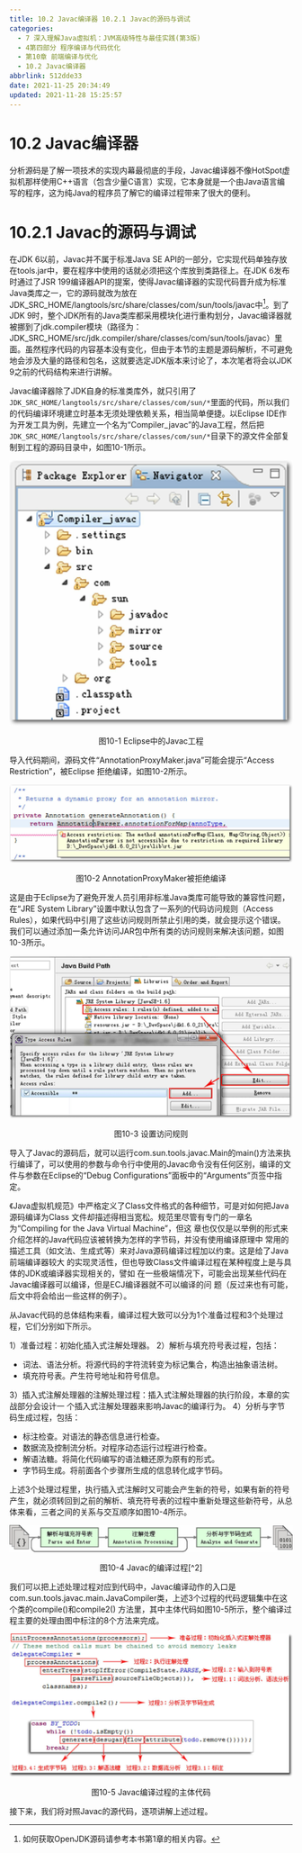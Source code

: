 ```yaml
---
title: 10.2 Javac编译器 10.2.1 Javac的源码与调试
categories: 
  - 7 深入理解Java虛拟机：JVM高级特性与最佳实践(第3版)
  - 4第四部分 程序编译与代码优化
  - 第10章 前端编译与优化
  - 10.2 Javac编译器
abbrlink: 512dde33
date: 2021-11-25 20:34:49
updated: 2021-11-28 15:25:57
---
```

# 10.2 Javac编译器
分析源码是了解一项技术的实现内幕最彻底的手段，Javac编译器不像HotSpot虚拟机那样使用C++语言（包含少量C语言）实现，它本身就是一个由Java语言编写的程序，这为纯Java的程序员了解它的编译过程带来了很大的便利。

# 10.2.1 Javac的源码与调试
在JDK 6以前，Javac并不属于标准Java SE API的一部分，它实现代码单独存放在tools.jar中，要在程序中使用的话就必须把这个库放到类路径上。在JDK 6发布时通过了JSR 199编译器API的提案，使得Javac编译器的实现代码晋升成为标准Java类库之一，它的源码就改为放在JDK_SRC_HOME/langtools/src/share/classes/com/sun/tools/javac中[^1]。到了JDK 9时，整个JDK所有的Java类库都采用模块化进行重构划分，Javac编译器就被挪到了jdk.compiler模块（路径为： JDK_SRC_HOME/src/jdk.compiler/share/classes/com/sun/tools/javac）里面。虽然程序代码的内容基本没有变化，但由于本节的主题是源码解析，不可避免地会涉及大量的路径和包名，这就要选定JDK版本来讨论了，本次笔者将会以JDK 9之前的代码结构来进行讲解。

Javac编译器除了JDK自身的标准类库外，就只引用了`JDK_SRC_HOME/langtools/src/share/classes/com/sun/*`里面的代码，所以我们的代码编译环境建立时基本无须处理依赖关系，相当简单便捷。以Eclipse IDE作为开发工具为例，先建立一个名为“Compiler_javac”的Java工程，然后把`JDK_SRC_HOME/langtools/src/share/classes/com/sun/*`目录下的源文件全部复制到工程的源码目录中，如图10-1所示。

![image-20211125203014895](https://raw.githubusercontent.com/lanlan2017/images/master/Blog/Sum/20211125203015.png)

<center>图10-1 Eclipse中的Javac工程</center>

导入代码期间，源码文件“AnnotationProxyMaker.java”可能会提示“Access Restriction”，被Eclipse 拒绝编译，如图10-2所示。

![image-20211125203043397](https://raw.githubusercontent.com/lanlan2017/images/master/Blog/Sum/20211125203043.png)

<center>图10-2 AnnotationProxyMaker被拒绝编译</center>

这是由于Eclipse为了避免开发人员引用非标准Java类库可能导致的兼容性问题，在“JRE System Library”设置中默认包含了一系列的代码访问规则（Access Rules），如果代码中引用了这些访问规则所禁止引用的类，就会提示这个错误。我们可以通过添加一条允许访问JAR包中所有类的访问规则来解决该问题，如图10-3所示。

![image-20211125203119383](https://raw.githubusercontent.com/lanlan2017/images/master/Blog/Sum/20211125203119.png)

<center>图10-3 设置访问规则</center>

导入了Javac的源码后，就可以运行com.sun.tools.javac.Main的main()方法来执行编译了，可以使用的参数与命令行中使用的Javac命令没有任何区别，编译的文件与参数在Eclipse的“Debug Configurations”面板中的“Arguments”页签中指定。

《Java虚拟机规范》中严格定义了Class文件格式的各种细节，可是对如何把Java源码编译为Class 文件却描述得相当宽松。规范里尽管有专门的一章名为“Compiling for the Java Virtual Machine”，但这 章也仅仅是以举例的形式来介绍怎样的Java代码应该被转换为怎样的字节码，并没有使用编译原理中 常用的描述工具（如文法、生成式等）来对Java源码编译过程加以约束。这是给了Java前端编译器较大 的实现灵活性，但也导致Class文件编译过程在某种程度上是与具体的JDK或编译器实现相关的，譬如 在一些极端情况下，可能会出现某些代码在Javac编译器可以编译，但是ECJ编译器就不可以编译的问 题（反过来也有可能，后文中将会给出一些这样的例子）。

从Javac代码的总体结构来看，编译过程大致可以分为1个准备过程和3个处理过程，它们分别如下所示。

1）准备过程：初始化插入式注解处理器。 
2）解析与填充符号表过程，包括：
- 词法、语法分析。将源代码的字符流转变为标记集合，构造出抽象语法树。
- 填充符号表。产生符号地址和符号信息。

3）插入式注解处理器的注解处理过程：插入式注解处理器的执行阶段，本章的实战部分会设计一 个插入式注解处理器来影响Javac的编译行为。 
4）分析与字节码生成过程，包括：
- 标注检查。对语法的静态信息进行检查。
- 数据流及控制流分析。对程序动态运行过程进行检查。
- 解语法糖。将简化代码编写的语法糖还原为原有的形式。
- 字节码生成。将前面各个步骤所生成的信息转化成字节码。

上述3个处理过程里，执行插入式注解时又可能会产生新的符号，如果有新的符号产生，就必须转回到之前的解析、填充符号表的过程中重新处理这些新符号，从总体来看，三者之间的关系与交互顺序如图10-4所示。

![image-20211125203323693](https://raw.githubusercontent.com/lanlan2017/images/master/Blog/Sum/20211125203323.png)

<center>图10-4 Javac的编译过程[^2]</center>

我们可以把上述处理过程对应到代码中，Javac编译动作的入口是com.sun.tools.javac.main.JavaCompiler类，上述3个过程的代码逻辑集中在这个类的compile()和compile2() 方法里，其中主体代码如图10-5所示，整个编译过程主要的处理由图中标注的8个方法来完成。

![image-20211125203356944](https://raw.githubusercontent.com/lanlan2017/images/master/Blog/Sum/20211125203357.png)

<center>图10-5 Javac编译过程的主体代码</center>

接下来，我们将对照Javac的源代码，逐项讲解上述过程。

[^1]: 如何获取OpenJDK源码请参考本书第1章的相关内容。 
[^2]: 图片来源：http://openjdk.java.net/groups/compiler/doc/compilation-overview/index.html，笔者做了汉化 处理。
